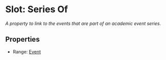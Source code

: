 # Slot: Series Of
_A property to link to the events that are part of an academic event series._



<!-- no inheritance hierarchy -->


## Properties

 * Range: [Event](Event.md)







